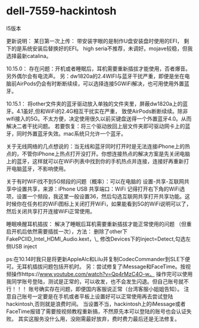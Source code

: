 # dell-7559-hackintosh
I5版本

更新说明：
某日第一次上传：
带安装字眼的是制作U盘安装盘时使用的EFI，
剩下的是系统安装后替换好的EFI。
high seria不推荐，未调好。mojave较稳，但我选择最新catalina。

10.15.0：
存在问题：开机或者睡眠后，耳机需要重新插拔才能使用，否者爆音。另外偶尔会有电流声。
另：dw1820a的2.4WIFI与蓝牙干扰严重，即便是坐在电脑前AirPods仍会有时断断续续，可以选择连接5GWiFi解决，也可用使用外置蓝牙。

10.15.1：
将other文件夹的蓝牙驱动放入单独的文件夹里，屏蔽dw1820a上的蓝牙。4.1虽好,但和WiFi的2.4G相互干扰实在严重，
致使AirPods断断续续。除非wifi接入的5G。不太方便，决定使用很久以前买键盘送得一个外置蓝牙4.0。从而解决二者干扰问题。
若要恢复：将三个驱动放回上层文件夹即可驱动网卡上的蓝牙，同时外置蓝牙失效。mac系统只允许一个蓝牙。

关于无线网络的几点想说的：当无线和蓝牙同时打开时是无法连接iPhone上的热点的，不管你iPhone上热点打开没打开。你想连接热点的解决方案是先关闭电脑上的蓝牙，这样就可以在WiFi列表中找到你的手机热点并连接，连接好再重新打开电脑蓝牙，不影响使用。

关于有时WiFi找不到5G频段的问题（概率）：可以在电脑的 设置-共享-互联网共享中设置共享，来源：iPhone USB 共享端口：WiFi 记得打开右下角的WiFi选项，设置一个频段，我这里一般设置36，然后勾选互联网共享打开共享功能。这时候你在任务栏的WiFi图标上关闭打开WiFi，如果能看到5G的WiFi说明可以了，然后关闭共享打开连接WiFi正常使用。

睡眠唤醒耳机插拔：
解决了睡眠后耳机需要重新插拔才能正常使用的问题
（但重启开机后依然需要插拔一次），方法：
删除了other下FakePCIID\_Intel\_HDMI\_Audio.kext，\\\_
修改Devices下的inject=Detect,勾选左侧USB inject

ps:在10.14时我只是将更新AppleAlc和Lilu并复制CodecCommander到SLE下便可。无耳机插拔问题包括开机时。
另：尝试修复了iMessage和FaceTime。按视频操作https://www.youtube.com/watch?v=Qp4rMzC4O-w。
操作完可以使用我同学账号登陆，测试是正常的，可以收发，也不会发生闪退。但自己账号就不行！！！
账号确实存在问题，即便国内客服说正常（台湾客服小姐姐告知）。
注意自己账号一定要是在手机或者平板上设置好可以正常使用再去尝试登陆hackintosh,否则就是浪费时间。
当设置不当，hackintosh上的iMessage或者FaceTime报错了需要按视频教程重新搞，不然原先本可以登陆的账号也会认证失败。
其实这服务没什么用，没刚需最好放弃，费时费力最后还是无法修复。
